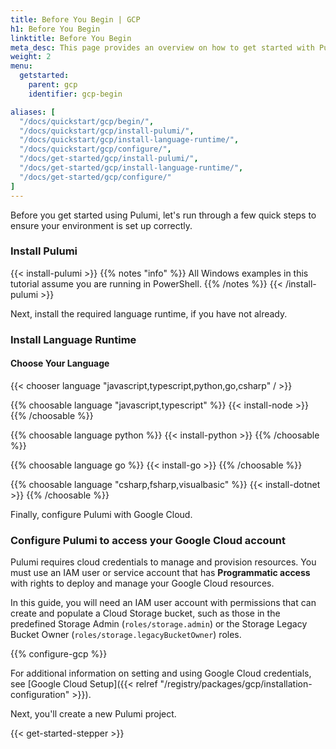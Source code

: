 ```yaml
---
title: Before You Begin | GCP
h1: Before You Begin
linktitle: Before You Begin
meta_desc: This page provides an overview on how to get started with Pulumi and Google Cloud.
weight: 2
menu:
  getstarted:
    parent: gcp
    identifier: gcp-begin

aliases: [
  "/docs/quickstart/gcp/begin/",
  "/docs/quickstart/gcp/install-pulumi/",
  "/docs/quickstart/gcp/install-language-runtime/",
  "/docs/quickstart/gcp/configure/",
  "/docs/get-started/gcp/install-pulumi/",
  "/docs/get-started/gcp/install-language-runtime/",
  "/docs/get-started/gcp/configure/"
]
---
```


Before you get started using Pulumi, let's run through a few quick steps to ensure your environment is set up correctly.

### Install Pulumi

{{< install-pulumi >}}
{{% notes "info" %}}
All Windows examples in this tutorial assume you are running in PowerShell.
{{% /notes %}}
{{< /install-pulumi >}}

Next, install the required language runtime, if you have not already.

### Install Language Runtime

#### Choose Your Language

{{< chooser language "javascript,typescript,python,go,csharp" / >}}

{{% choosable language "javascript,typescript" %}}
{{< install-node >}}
{{% /choosable %}}

{{% choosable language python %}}
{{< install-python >}}
{{% /choosable %}}

{{% choosable language go %}}
{{< install-go >}}
{{% /choosable %}}

{{% choosable language "csharp,fsharp,visualbasic" %}}
{{< install-dotnet >}}
{{% /choosable %}}

Finally, configure Pulumi with Google Cloud.

### Configure Pulumi to access your Google Cloud account

Pulumi requires cloud credentials to manage and provision resources. You must use an IAM user or service account that has **Programmatic access** with rights to deploy and manage your Google Cloud resources.

In this guide, you will need an IAM user account with permissions that can create and populate a Cloud Storage bucket, such as those in the predefined Storage Admin (`roles/storage.admin`) or the Storage Legacy Bucket Owner (`roles/storage.legacyBucketOwner`) roles.

{{% configure-gcp %}}

For additional information on setting and using Google Cloud credentials, see [Google Cloud Setup]({{< relref "/registry/packages/gcp/installation-configuration" >}}).

Next, you'll create a new Pulumi project.

{{< get-started-stepper >}}
